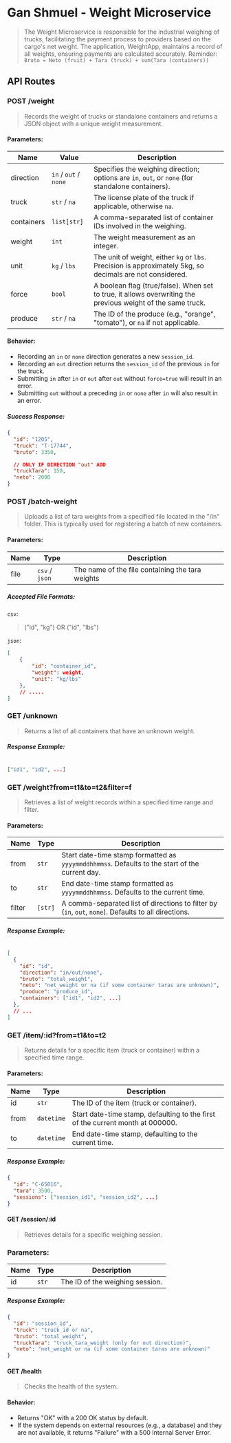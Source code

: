 # Gan Shmuel - Weight Microservice
> The Weight Microservice is responsible for the industrial weighing of trucks, facilitating the payment process to providers based on the cargo's net weight.
> The application, WeightApp, maintains a record of all weights, ensuring payments are calculated accurately.
> Reminder: `Bruto = Neto (fruit) + Tara (truck) + sum(Tara (containers))`

## API Routes

### POST /weight
>Records the weight of trucks or standalone containers and returns a JSON object with a unique weight measurement.

#### Parameters:
| Name  	|   Value	      |  Description 	|
|---	    |---	          |---	|
| direction	|`in` / `out` / `none`|Specifies the weighing direction; options are `in`, `out`, or `none` (for standalone containers).|
| truck	    |`str` / `na`     |The license plate of the truck if applicable, otherwise `na`.|
| containers|`list[str]`	  |A comma-separated list of container IDs involved in the weighing.|
| weight	|`int`   	      |The weight measurement as an integer.|
| unit	    | `kg` / `lbs`  	  |The unit of weight, either `kg` or `lbs`. Precision is approximately 5kg, so decimals are not considered.|
| force	    |`bool`  	      |A boolean flag (true/false). When set to true, it allows overwriting the previous weight of the same truck.|
| produce	|`str` / `na`     |The ID of the produce (e.g., "orange", "tomato"), or `na` if not applicable.|

#### Behavior:
* Recording an `in` or `none` direction generates a new `session_id`.
* Recording an `out` direction returns the `session_id` of the previous `in` for the truck.
* Submitting `in` after `in` or `out` after `out` without `force=true` will result in an error.
* Submitting `out` without a preceding `in` or `none` after `in` will also result in an error.

##### Success Response:
```json
{
  "id": "1205",
  "truck": "T-17744",
  "bruto": 3350,

  // ONLY IF DIRECTION "out" ADD
  "truckTara": 150,
  "neto": 2000
}
```

### POST /batch-weight
> Uploads a list of tara weights from a specified file located in the "/in" folder. This is typically used for registering a batch of new containers.

#### Parameters:

| Name  	|   Type	|   Description	|
|---	    |---	    |---	        |
|   file	    |  `csv` / `json` 	    |   The name of the file containing the tara weights	        |


##### Accepted File Formats:
`csv`:
> ("id", "kg")
> OR 
> ("id", "lbs")

`json`:
```json
[
    {
        "id": "container_id",
        "weight": weight,
        "unit": "kg/lbs"
    }, 
    // .....
]
``` 

### GET /unknown
> Returns a list of all containers that have an unknown weight.

##### Response Example:

```json

["id1", "id2", ...]
```
### GET /weight?from=t1&to=t2&filter=f
> Retrieves a list of weight records within a specified time range and filter.

#### Parameters:
|  Name   | Type  	| Description  	|
|---	  |---	|---	|
| from    |  `str` 	|   Start date-time stamp formatted as `yyyymmddhhmmss`. Defaults to the start of the current day.	|
| to	  |   `str` 	|  End date-time stamp formatted as `yyyymmddhhmmss`. Defaults to the current time. 	|
| filter  |  `[str]` 	|   A comma-separated list of directions to filter by (`in`, `out`, `none`). Defaults to all directions.	|


##### Response Example:

```json

[
  {
    "id": "id",
    "direction": "in/out/none",
    "bruto": "total_weight",
    "neto": "net_weight or na (if some container taras are unknown)",
    "produce": "produce_id",
    "containers": ["id1", "id2", ...]
  },
  // ...
]
```
### GET /item/:id?from=t1&to=t2
> Returns details for a specific item (truck or container) within a specified time range.

#### Parameters:
|  Name   |  Type 	| Description  	|
|---	  |---	|---	|
| id    |  `str` 	| The ID of the item (truck or container).	|
| from	  |   `datetime` 	| Start date-time stamp, defaulting to the first of the current month at 000000. |
| to  |  `datetime` 	|    End date-time stamp, defaulting to the current time.	|


##### Response Example:

```json
{
  "id": "C-65816",
  "tara": 3500,
  "sessions": ["session_id1", "session_id2", ...]
}
```

#### GET /session/:id
> Retrieves details for a specific weighing session.

### Parameters:
|   Name	|  Type 	|   Description	                    |
|---	    |---	    |---	                            |
|   id	    |   `str`	|  The ID of the weighing session. 	| 

##### Response Example:

```json
{
  "id": "session_id",
  "truck": "truck_id or na",
  "bruto": "total_weight",
  "truckTara": "truck_tara_weight (only for out direction)",
  "neto": "net_weight or na (if some container taras are unknown)"
}
```
#### GET /health
> Checks the health of the system.

#### Behavior:

* Returns "OK" with a 200 OK status by default.
* If the system depends on external resources (e.g., a database) and they are not available, it returns "Failure" with a 500 Internal Server Error.



